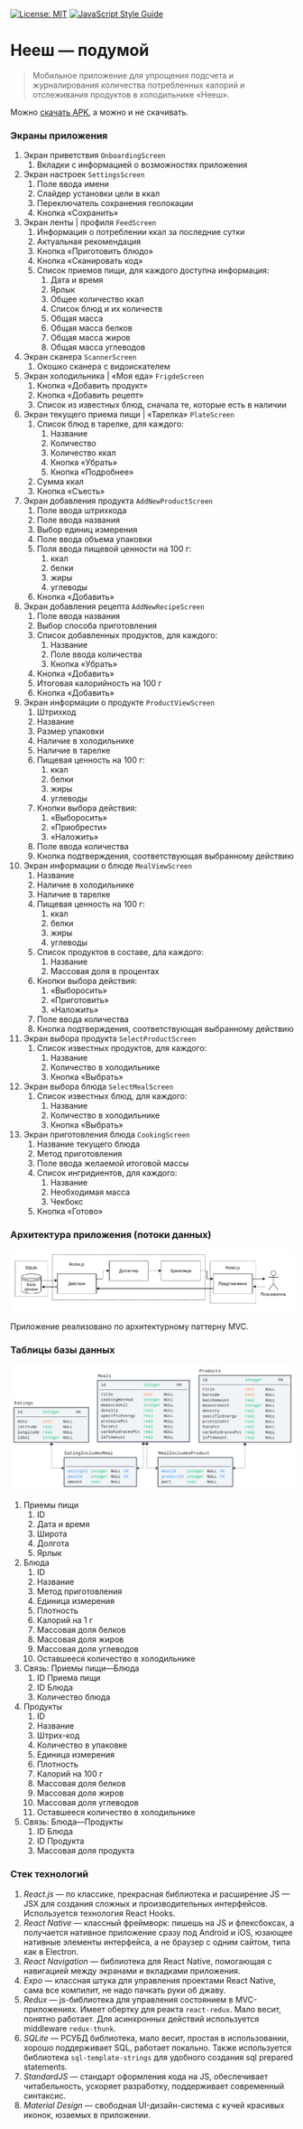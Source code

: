 [![License: MIT](https://img.shields.io/badge/License-MIT-yellow.svg)](https://opensource.org/licenses/MIT)
[![JavaScript Style Guide](https://img.shields.io/badge/code_style-standard-brightgreen.svg)](https://standardjs.com)

# Нееш — подумой

> Мобильное приложение для упрощения подсчета и журналирования количества потребленных калорий и отслеживания продуктов в холодильнике «Нееш».

Можно [cкачать APK](https://github.com/kiraind/do-not-eat-lite/releases), а можно и не скачивать.

### Экраны приложения

1. Экран приветствия `OnboardingScreen`
    1. Вкладки с информацией о возможностях приложения
2. Экран настроек `SettingsScreen`
    1. Поле ввода имени
    2. Слайдер установки цели в ккал
    3. Переключатель сохранения геолокации
    4. Кнопка «Сохранить»
2. Экран ленты | профиля `FeedScreen`
    1. Информация о потреблении ккал за последние сутки
    2. Актуальная рекомендация
    3. Кнопка «Приготовить блюдо»
    4. Кнопка «Сканировать код»
    5. Список приемов пищи, для каждого доступна информация:
        1. Дата и время
        2. Ярлык
        3. Общее количество ккал
        4. Список блюд и их количеств
        5. Общая масса
        6. Общая масса белков
        7. Общая масса жиров
        8. Общая масса углеводов
3. Экран сканера `ScannerScreen`
    1. Окошко сканера с видоискателем
4. Экран холодильника | «Моя еда» `FrigdeScreen`
    1. Кнопка «Добавить продукт»
    2. Кнопка «Добавить рецепт»
    3. Список из известных блюд, сначала те, которые есть в наличии
5. Экран текущего приема пищи | «Тарелка» `PlateScreen`
    1. Список блюд в тарелке, для каждого:
        1. Название
        2. Количество
        3. Количество ккал
        4. Кнопка «Убрать»
        5. Кнопка «Подробнее»
    2. Сумма ккал
    3. Кнопка «Съесть»
6. Экран добавления продукта `AddNewProductScreen`
    1. Поле ввода штрихкода
    2. Поле ввода названия
    3. Выбор единиц измерения
    4. Поле ввода объема упаковки
    5. Поля ввода пищевой ценности на 100 г:
        1. ккал
        2. белки
        3. жиры
        4. углеводы
    6. Кнопка «Добавить»
7. Экран добавления рецепта `AddNewRecipeScreen`
    1. Поле ввода названия
    2. Выбор способа приготовления
    3. Список добавленных продуктов, для каждого:
        1. Название
        2. Поле ввода количества
        3. Кнопка «Убрать»
    4. Кнопка «Добавить»
    5. Итоговая калорийность на 100 г
    6. Кнопка «Добавить»
8. Экран информации о продукте `ProductViewScreen`
    1. Штрихкод
    2. Название
    3. Размер упаковки
    4. Наличие в холодильнике
    5. Наличие в тарелке
    6. Пищевая ценность на 100 г:
        1. ккал
        2. белки
        3. жиры
        4. углеводы
    7. Кнопки выбора действия:
        1. «Выборосить»
        2. «Приобрести»
        3. «Наложить»
    8. Поле ввода количества
    9. Кнопка подтверждения, соответствующая выбранному действию
9. Экран информации о блюде `MealViewScreen`
    1. Название
    2. Наличие в холодильнике
    3. Наличие в тарелке
    4. Пищевая ценность на 100 г:
        1. ккал
        2. белки
        3. жиры
        4. углеводы
    5. Список продуктов в составе, дла каждого:
        1. Название
        2. Массовая доля в процентах
    6. Кнопки выбора действия:
        1. «Выборосить»
        2. «Приготовить»
        3. «Наложить»
    8. Поле ввода количества
    9. Кнопка подтверждения, соответствующая выбранному действию
10. Экран выбора продукта `SelectProductScreen`
    1. Список известных продуктов, для каждого:
        1. Название
        2. Количество в холодильнике
        3. Кнопка «Выбрать»
11. Экран выбора блюда `SelectMealScreen`
    1. Список известных блюд, для каждого:
        1. Название
        2. Количество в холодильнике
        3. Кнопка «Выбрать»
12. Экран приготовления блюда `CookingScreen`
    1. Название текущего блюда
    2. Метод приготовления
    3. Поле ввода желаемой итоговой массы
    4. Список ингридиентов, для каждого:
        1. Название
        2. Необходимая масса
        3. Чекбокс
    5. Кнопка «Готово»

### Архитектура приложения (потоки данных)

![Диаграмма потоков данных](docs/dfd.png)

Приложение реализовано по архитектурному паттерну MVC.

### Таблицы базы данных

![Схема БД](docs/db.png)

1. Приемы пищи
    1. ID
    2. Дата и время
    3. Широта
    4. Долгота
    5. Ярлык
2. Блюда
    1. ID
    2. Название
    3. Метод приготовления
    4. Единицa измерения
    5. Плотность
    6. Калорий на 1 г
    7. Массовая доля белков
    8. Массовая доля жиров
    9. Массовая доля углеводов
    10. Оставшееся количество в холодильнике
3. Связь: Приемы пищи—Блюда
    1. ID Приема пищи
    2. ID Блюда
    3. Количество блюда
4. Продукты
    1. ID
    2. Название
    3. Штрих-код
    4. Количество в упаковке
    5. Единицa измерения
    6. Плотность
    7. Калорий на 100 г
    8. Массовая доля белков
    9. Массовая доля жиров
    10. Массовая доля углеводов
    11. Оставшееся количество в холодильнике
5. Связь: Блюда—Продукты
    1. ID Блюда
    2. ID Продукта
    3. Массовая доля продукта

### Стек технологий

1. *React.js* — по классике, прекрасная библиотека и расширение JS — JSX для создания сложных и производительных интерфейсов. Используется технология React Hooks.
2. *React Native* — классный фреймворк: пишешь на JS и флексбоксах, а получается нативное приложение сразу под Android и iOS, юзающее нативные элементы интерфейса, а не браузер с одним сайтом, типа как в Electron.
3. *React Navigation* — библиотека для React Native, помогающая с навигацией между экранами и вкладками приложения.
4. *Expo* — классная штука для управления проектами React Native, сама все компилит, не надо пачкать руки об джаву.
5. *Redux* — js-библиотека для управления состоянием в MVC-приложениях. Имеет обертку для реакта `react-redux`. Мало весит, понятно работает. Для асинхронных действий используется middleware `redux-thunk`.
6. *SQLite* — РСУБД библиотека, мало весит, простая в использовании, хорошо поддерживает SQL, работает локально. Также используется библиотека `sql-template-strings` для удобного создания sql prepared statements.
7. *StandardJS* — стандарт оформления кода на JS, обеспечивает читабельность, ускоряет разработку, поддерживает современный синтаксис.
8. *Material Design* — свободная UI-дизайн-система с кучей красивых иконок, юзаемых в приложении.
